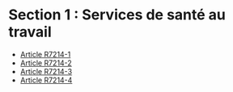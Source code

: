 # Section 1 : Services de santé au travail

* [Article R7214-1](./LEGIARTI000018521378.md)
* [Article R7214-2](./LEGIARTI000018521376.md)
* [Article R7214-3](./LEGIARTI000018521374.md)
* [Article R7214-4](./LEGIARTI000022356463.md)
